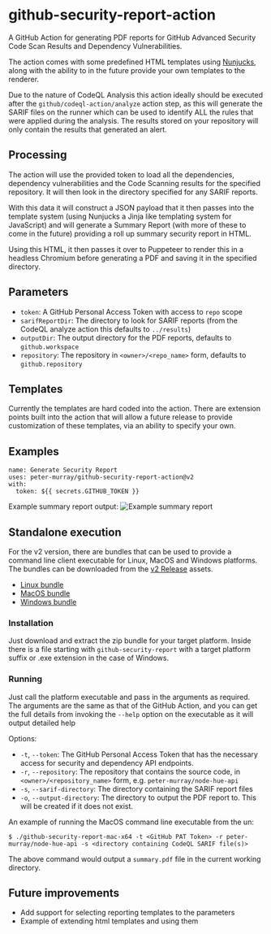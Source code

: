 # github-security-report-action

A GitHub Action for generating PDF reports for GitHub Advanced Security Code Scan Results and Dependency Vulnerabilities.

The action comes with some predefined HTML templates using [Nunjucks](https://mozilla.github.io/nunjucks/templating.html),
along with the ability to in the future provide your own templates to the renderer.

Due to the nature of CodeQL Analysis this action ideally should be executed after the `github/codeql-action/analyze`
action step, as this will generate the SARIF files on the runner which can be used to identify ALL the rules that were
applied during the analysis. The results stored on your repository will only contain the results that generated an alert.

## Processing

The action will use the provided token to load all the dependencies, dependency vulnerabilities and the Code Scanning
results for the specified repository. It will then look in the directory specified for any SARIF reports.

With this data it will construct a JSON payload that it then passes into the template system (using Nunjucks a Jinja
like templating system for JavaScript) and will generate a Summary Report (with more of these to come in the future)
providing a roll up summary security report in HTML.

Using this HTML, it then passes it over to Puppeteer to render this in a headless Chromium before generating a PDF and
saving it in the specified directory.

## Parameters

* `token`: A GitHub Personal Access Token with access to `repo` scope
* `sarifReportDir`: The directory to look for SARIF reports (from the CodeQL analyze action this defaults to `../results`)
* `outputDir`: The output directory for the PDF reports, defaults to `github.workspace`
* `repository`: The repository in `<owner>/<repo_name>` form, defaults to `github.repository`


## Templates

Currently the templates are hard coded into the action. There are extension points built into the action that will allow
a future release to provide customization of these templates, via an ability to specify your own.


## Examples

```
name: Generate Security Report
uses: peter-murray/github-security-report-action@v2
with:
  token: ${{ secrets.GITHUB_TOKEN }}
```

Example summary report output:
![Example summary report](summary_report_example.png)


## Standalone execution

For the v2 version, there are bundles that can be used to provide a command line client executable for Linux, MacOS and Windows platforms. The bundles can be downloaded from the [v2 Release](https://github.com/peter-murray/github-security-report-action/releases/tag/v2) assets.

* [Linux bundle](https://github.com/peter-murray/github-security-report-action/releases/download/v2/github-security-report-bundle-linux-x64.zip)
* [MacOS bundle](https://github.com/peter-murray/github-security-report-action/releases/download/v2/github-security-report-bundle-mac-x64.zip)
* [Windows bundle](https://github.com/peter-murray/github-security-report-action/releases/download/v2/github-security-report-bundle-windows-x64.zip)

### Installation
Just download and extract the zip bundle for your target platform. Inside there is a file starting with `github-security-report` with a target platform suffix or .exe extension in the case of Windows.

### Running
Just call the platform executable and pass in the arguments as required. The arguments are the same as that of the GitHub Action, and you can get the full details from invoking the `--help` option on the executable as it will output detailed help

Options:
* `-t`, `--token`: The GitHub Personal Access Token that has the necessary access for security and dependency API endpoints.
* `-r`, `--repository`: The repository that contains the source code, in `<owner>/<repository_name>` form, e.g. `peter-murray/node-hue-api`
* `-s`, `--sarif-directory`: The directory containing the SARIF report files
* `-o`, `--output-directory`: The directory to output the PDF report to. This will be created if it does not exist.

An example of running the MacOS command line executable from the un:
```
$ ./github-security-report-mac-x64 -t <GitHub PAT Token> -r peter-murray/node-hue-api -s <directory containing CodeQL SARIF file(s)>
```
The above command would output a `summary.pdf` file in the current working directory.

## Future improvements

* Add support for selecting reporting templates to the parameters
* Example of extending html templates and using them

